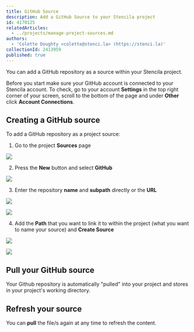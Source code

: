 ```yaml
---
title: GitHub Source
description: Add a GitHub Source to your Stencila project
id: 4170125
relatedArticles:
  - ../projects/manage-project-sources.md
authors:
  - 'Colette Doughty <colette@stenci.la> (https://stenci.la)'
collectionId: 2413959
published: true
---
```


You can add a GitHub repository as a source within your Stencila project.

Before you start make sure your GitHub account is connected to your Stencila account. To check, go to your account **Settings** in the top right corner of your screen, scroll to the bottom of the page and under **Other** click **Account Connections**.

## Creating a GitHub source

To add a GitHub repository as a project source:

1. Go to the project **Sources** page

![](http://stencila.github.io/hub/manager/snaps/project-sources-menu-item.png)

2. Press the **New** button and select **GitHub**

![](http://stencila.github.io/hub/manager/snaps/project-sources-new-button.png)

3. Enter the repository **name** and **subpath** directly or the **URL**

![](http://stencila.github.io/hub/manager/snaps/project-sources-new-github-url.png)

![](http://stencila.github.io/hub/manager/snaps/project-sources-new-github-repo.png)

4. Add the **Path** that you want to link it to within the project (what you want to name your source) and **Create Source**

![](http://stencila.github.io/hub/manager/snaps/project-sources-new-path-field.png)

![](http://stencila.github.io/hub/manager/snaps/project-sources-new-create-button.png)

## Pull your GitHub source

Your Github repository is automatically "pulled" into your project and stores in your project's working directory.

## Refresh your source

You can **pull** the file/s again at any time to refresh the content.
